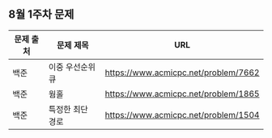 ## 8월 1주차 문제

|문제 출처|문제 제목|URL|
|---|---|---|
|백준|이중 우선순위 큐|https://www.acmicpc.net/problem/7662|
|백준|웜홀|https://www.acmicpc.net/problem/1865|
|백준|특정한 최단 경로|https://www.acmicpc.net/problem/1504|
